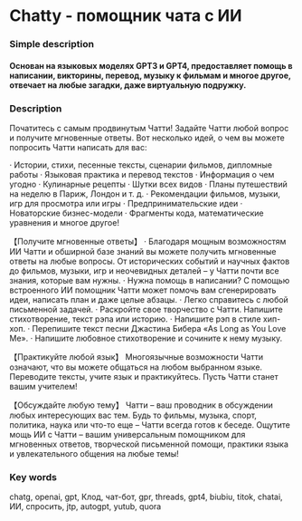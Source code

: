 # Chatty - помощник чата с ИИ

### Simple description
#### Основан на языковых моделях GPT3 и GPT4, предоставляет помощь в написании, викторины, перевод, музыку к фильмам и многое другое, отвечает на любые загадки, даже виртуальную подружку.

### Description
Початитесь с самым продвинутым Чатти!
Задайте Чатти любой вопрос и получите мгновенные ответы.
Вот несколько идей, о чем вы можете попросить Чатти написать для вас:

· Истории, стихи, песенные тексты, сценарии фильмов, дипломные работы
· Языковая практика и перевод текстов
· Информация о чем угодно
· Кулинарные рецепты
· Шутки всех видов
· Планы путешествий на неделю в Париж, Лондон и т. д.
· Рекомендации фильмов, музыки, игр для просмотра или игры
· Предпринимательские идеи
· Новаторские бизнес-модели
· Фрагменты кода, математические уравнения и многое другое!

【Получите мгновенные ответы】
· Благодаря мощным возможностям ИИ Чатти и обширной базе знаний вы можете получить мгновенные ответы на любые вопросы. От исторических событий и научных фактов до фильмов, музыки, игр и неочевидных деталей – у Чатти почти все знания, которые вам нужны.
· Нужна помощь в написании? С помощью встроенного ИИ помощник Чатти может помочь вам сгенерировать идеи, написать план и даже целые абзацы.
· Легко справитесь с любой письменной задачей.
· Раскройте свое творчество с Чатти. Напишите стихотворение, текст рэпа или историю.
· Напишите рэп в стиле хип-хоп.
· Перепишите текст песни Джастина Бибера «As Long as You Love Me».
· Напишите любовное стихотворение и сочините к нему музыку.

【Практикуйте любой язык】
Многоязычные возможности Чатти означают, что вы можете общаться на любом выбранном языке. Переводите тексты, учите язык и практикуйтесь. Пусть Чатти станет вашим учителем!

【Обсуждайте любую тему】
Чатти – ваш проводник в обсуждении любых интересующих вас тем. Будь то фильмы, музыка, спорт, политика, наука или что-то еще – Чатти всегда готов к беседе.
Ощутите мощь ИИ с Чатти – вашим универсальным помощником для мгновенных ответов, творческой письменной помощи, практики языка и увлекательного общения на любые темы!

### Key words
chatg, openai, gpt, Клод, чат-бот, gpr, threads, gpt4, biubiu, titok, chatai, ИИ, спросить, jtp, autogpt, yutub, quora


